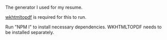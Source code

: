 The generator I used for my resume.

[wkhtmltopdf](https://wkhtmltopdf.org/) is required for this to run.

Run "NPM I" to install necessary dependencies. WKHTMLTOPDF needs to be installed separately.
